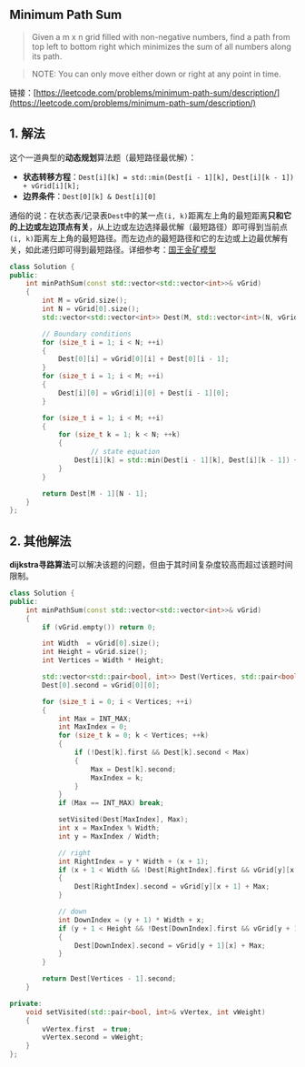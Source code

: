 ## Minimum Path Sum 
> Given a m x n grid filled with non-negative numbers, find a path from top left to bottom right which minimizes the sum of all numbers along its path.

> NOTE: You can only move either down or right at any point in time.

链接：[https://leetcode.com/problems/minimum-path-sum/description/](https://leetcode.com/problems/minimum-path-sum/description/)

## 1. 解法
这个一道典型的**动态规划**算法题（最短路径最优解）：
* **状态转移方程**：`Dest[i][k] = std::min(Dest[i - 1][k], Dest[i][k - 1]) + vGrid[i][k];`
* **边界条件**：`Dest[0][k] & Dest[i][0]`

通俗的说：在状态表/记录表`Dest`中的某一点`(i, k)`距离左上角的最短距离**只和它的上边或左边顶点有关**，从上边或左边选择最优解（最短路径）即可得到当前点`(i, k)`距离左上角的最短路径。而左边点的最短路径和它的左边或上边最优解有关，如此递归即可得到最短路径。详细参考：[国王金矿模型](https://github.com/leechengpeng/Note/blob/master/Algorithm/dynamic_programming.md)

```C++
class Solution {
public:
	int minPathSum(const std::vector<std::vector<int>>& vGrid)
	{
		int M = vGrid.size();
		int N = vGrid[0].size();
		std::vector<std::vector<int>> Dest(M, std::vector<int>(N, vGrid[0][0]));

		// Boundary conditions
		for (size_t i = 1; i < N; ++i)
		{
			Dest[0][i] = vGrid[0][i] + Dest[0][i - 1];
		}
		for (size_t i = 1; i < M; ++i)
		{
			Dest[i][0] = vGrid[i][0] + Dest[i - 1][0];
		}

		for (size_t i = 1; i < M; ++i)
		{
			for (size_t k = 1; k < N; ++k)
			{
		        	// state equation
				Dest[i][k] = std::min(Dest[i - 1][k], Dest[i][k - 1]) + vGrid[i][k];
			}
		}

		return Dest[M - 1][N - 1];
	}
};
```

## 2. 其他解法
**dijkstra寻路算法**可以解决该题的问题，但由于其时间复杂度较高而超过该题时间限制。
```C++
class Solution {
public:
	int minPathSum(const std::vector<std::vector<int>>& vGrid) 
	{
		if (vGrid.empty()) return 0;

		int Width  = vGrid[0].size();
		int Height = vGrid.size();
		int Vertices = Width * Height;

		std::vector<std::pair<bool, int>> Dest(Vertices, std::pair<bool, int>(false, INT_MAX));
		Dest[0].second = vGrid[0][0];

		for (size_t i = 0; i < Vertices; ++i)
		{
			int Max = INT_MAX;
			int MaxIndex = 0;
			for (size_t k = 0; k < Vertices; ++k)
			{
				if (!Dest[k].first && Dest[k].second < Max)
				{
					Max = Dest[k].second;
					MaxIndex = k;
				}
			}
			if (Max == INT_MAX) break;

			setVisited(Dest[MaxIndex], Max);
			int x = MaxIndex % Width;
			int y = MaxIndex / Width;

			// right
			int RightIndex = y * Width + (x + 1);
			if (x + 1 < Width && !Dest[RightIndex].first && vGrid[y][x + 1] + Max < Dest[RightIndex].second)
			{
				Dest[RightIndex].second = vGrid[y][x + 1] + Max;
			}

			// down
			int DownIndex = (y + 1) * Width + x;
			if (y + 1 < Height && !Dest[DownIndex].first && vGrid[y + 1][x] + Max < Dest[DownIndex].second)
			{
				Dest[DownIndex].second = vGrid[y + 1][x] + Max;
			}
		}

		return Dest[Vertices - 1].second;
	}

private:
	void setVisited(std::pair<bool, int>& vVertex, int vWeight)
	{
		vVertex.first  = true;
		vVertex.second = vWeight;
	}
};
```
